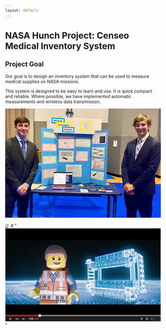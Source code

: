 ```yaml
---
layout: default
---
```

# NASA Hunch Project: Censeo Medical Inventory System

## Project Goal

Our goal is to design an inventory system that can be used to measure medical supplies on NASA missions.

This system is designed to be easy to learn and use.  It is quick compact and reliable.  Where possible, we have implemented automatic measurements and wireless data transmission.

![home](images/table.png)

[//]: # "## Project Videos"

[//]: # "[![Everything Is AWESOME](images/awesome.png)](https://youtu.be/StTqXEQ2l-Y?t=37s "Everything Is AWESOME")"
